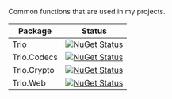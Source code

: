 Common functions that are used in my projects.

| Package     | Status                                                                                                                    |
|-------------|---------------------------------------------------------------------------------------------------------------------------|
| Trio        | [![NuGet Status](https://img.shields.io/nuget/v/Trio.svg?style=flat)](https://www.nuget.org/packages/Trio/)               |
| Trio.Codecs | [![NuGet Status](https://img.shields.io/nuget/v/Trio.Codecs.svg?style=flat)](https://www.nuget.org/packages/Trio.Codecs/) |
| Trio.Crypto | [![NuGet Status](https://img.shields.io/nuget/v/Trio.Crypto.svg?style=flat)](https://www.nuget.org/packages/Trio.Crypto/) |
| Trio.Web    | [![NuGet Status](https://img.shields.io/nuget/v/Trio.Web.svg?style=flat)](https://www.nuget.org/packages/Trio.Web/)       |
